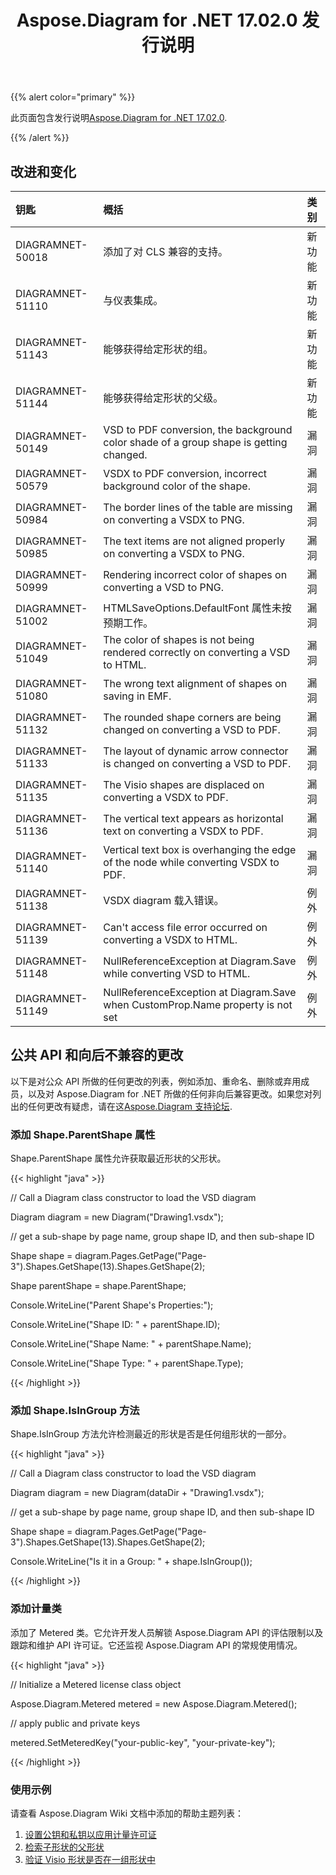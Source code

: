 ﻿---
title: Aspose.Diagram for .NET 17.02.0 发行说明
type: docs
weight: 110
url: /zh/net/aspose-diagram-for-net-17-02-0-release-notes/
---
{{% alert color="primary" %}} 

此页面包含发行说明[Aspose.Diagram for .NET 17.02.0](https://www.nuget.org/packages/Aspose.Diagram/17.2.0).

{{% /alert %}} 
## **改进和变化**

|**钥匙**|**概括**|**类别**|
|:- |:- |:- |
|DIAGRAMNET-50018|添加了对 CLS 兼容的支持。|新功能|
|DIAGRAMNET-51110|与仪表集成。|新功能|
|DIAGRAMNET-51143|能够获得给定形状的组。|新功能|
|DIAGRAMNET-51144|能够获得给定形状的父级。|新功能|
|DIAGRAMNET-50149|VSD to PDF conversion, the background color shade of a group shape is getting changed.|漏洞|
|DIAGRAMNET-50579|VSDX to PDF conversion, incorrect background color of the shape.|漏洞|
|DIAGRAMNET-50984|The border lines of the table are missing on converting a VSDX to PNG.|漏洞|
|DIAGRAMNET-50985|The text items are not aligned properly on converting a VSDX to PNG.|漏洞|
|DIAGRAMNET-50999|Rendering incorrect color of shapes on converting a VSD to PNG.|漏洞|
|DIAGRAMNET-51002|HTMLSaveOptions.DefaultFont 属性未按预期工作。|漏洞|
|DIAGRAMNET-51049|The color of shapes is not being rendered correctly on converting a VSD to HTML.|漏洞|
|DIAGRAMNET-51080|The wrong text alignment of shapes on saving in EMF.|漏洞|
|DIAGRAMNET-51132|The rounded shape corners are being changed on converting a VSD to PDF.|漏洞|
|DIAGRAMNET-51133|The layout of dynamic arrow connector is changed on converting a VSD to PDF.|漏洞|
|DIAGRAMNET-51135|The Visio shapes are displaced on converting a VSDX to PDF.|漏洞|
|DIAGRAMNET-51136|The vertical text appears as horizontal text on converting a VSDX to PDF.|漏洞|
|DIAGRAMNET-51140|Vertical text box is overhanging the edge of the node while converting VSDX to PDF.|漏洞|
|DIAGRAMNET-51138|VSDX diagram 载入错误。|例外|
|DIAGRAMNET-51139|Can't access file error occurred on converting a VSDX to HTML.|例外|
|DIAGRAMNET-51148|NullReferenceException at Diagram.Save while converting VSD to HTML.|例外|
|DIAGRAMNET-51149|NullReferenceException at Diagram.Save when CustomProp.Name property is not set|例外|
## **公共 API 和向后不兼容的更改**
以下是对公众 API 所做的任何更改的列表，例如添加、重命名、删除或弃用成员，以及对 Aspose.Diagram for .NET 所做的任何非向后兼容更改。如果您对列出的任何更改有疑虑，请在这[Aspose.Diagram 支持论坛](https://forum.aspose.com/c/diagram/17).
### **添加 Shape.ParentShape 属性**
Shape.ParentShape 属性允许获取最近形状的父形状。

{{< highlight "java" >}}

 // Call a Diagram class constructor to load the VSD diagram

Diagram diagram = new Diagram("Drawing1.vsdx");

// get a sub-shape by page name, group shape ID, and then sub-shape ID

Shape shape = diagram.Pages.GetPage("Page-3").Shapes.GetShape(13).Shapes.GetShape(2);

Shape parentShape = shape.ParentShape;

Console.WriteLine("Parent Shape's Properties:");

Console.WriteLine("Shape ID: " + parentShape.ID);

Console.WriteLine("Shape Name: " + parentShape.Name);

Console.WriteLine("Shape Type: " + parentShape.Type);

{{< /highlight >}}
### **添加 Shape.IsInGroup 方法**
Shape.IsInGroup 方法允许检测最近的形状是否是任何组形状的一部分。

{{< highlight "java" >}}

 // Call a Diagram class constructor to load the VSD diagram

Diagram diagram = new Diagram(dataDir + "Drawing1.vsdx");

// get a sub-shape by page name, group shape ID, and then sub-shape ID

Shape shape = diagram.Pages.GetPage("Page-3").Shapes.GetShape(13).Shapes.GetShape(2);

Console.WriteLine("Is it in a Group: " + shape.IsInGroup());

{{< /highlight >}}
### **添加计量类**
添加了 Metered 类。它允许开发人员解锁 Aspose.Diagram API 的评估限制以及跟踪和维护 API 许可证。它还监视 Aspose.Diagram API 的常规使用情况。

{{< highlight "java" >}}

 // Initialize a Metered license class object

Aspose.Diagram.Metered metered = new Aspose.Diagram.Metered();

// apply public and private keys

metered.SetMeteredKey("your-public-key", "your-private-key");

{{< /highlight >}}
### **使用示例**
请查看 Aspose.Diagram Wiki 文档中添加的帮助主题列表：

1. [设置公钥和私钥以应用计量许可证](/diagram/zh/net/licensing/#licensing-setpublicandprivatekeystoapplymeteredlicense)
1. [检索子形状的父形状](/diagram/zh/net/add-retrieve-copy-and-read-visio-shape-data/#add-retrieve-copyandreadvisioshapedata-retrievetheparentshapeofasub-shape)
1. [验证 Visio 形状是否在一组形状中](https://docs.aspose.com/diagram/net/group-convert-and-verify-shapes/)
